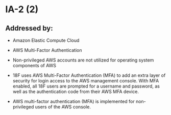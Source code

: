 # IA-2 (2)
## Addressed by:
 - Amazon Elastic Compute Cloud
 - AWS Multi-Factor Authentication


- Non-privileged AWS accounts are not utilized for operating system components of AWS





- 18F uses AWS Multi-Factor Authentication (MFA) to add an extra layer of security for login access to the AWS management console. With MFA enabled, all 18F users are prompted for a username and password, as well as the authentication code from their AWS MFA device.
- AWS multi-factor authentication (MFA) is implemented for non-privileged users of the AWS console.




